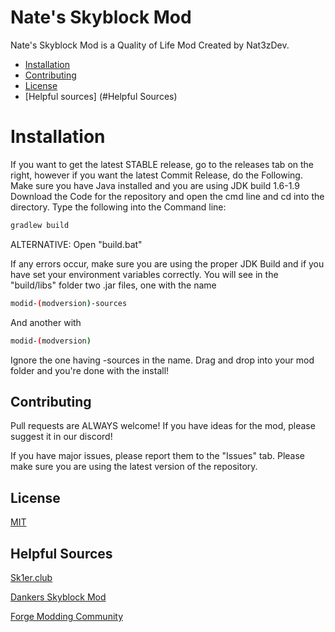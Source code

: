 # Nate's Skyblock Mod
Nate's Skyblock Mod is a Quality of Life Mod Created by Nat3zDev.

* [Installation](#Installation)
* [Contributing](#Contributing)
* [License](#license)
* [Helpful sources] (#Helpful Sources)
# Installation
If you want to get the latest STABLE release, go to the releases tab on the right, however if you want the latest Commit Release, do the Following.
Make sure you have Java installed and you are using JDK build 1.6-1.9
Download the Code for the repository and open the cmd line and cd into the directory.
Type the following into the Command line:
```bash
gradlew build
```
ALTERNATIVE: Open "build.bat"

If any errors occur, make sure you are using the proper JDK Build and if you have set your environment variables correctly.
You will see in the "build/libs" folder two .jar files, one with the name
```bash
modid-(modversion)-sources
```
And another with
```bash
modid-(modversion)
```
Ignore the one having -sources in the name.
Drag and drop into your mod folder and you're done with the install!

## Contributing
Pull requests are ALWAYS welcome! If you have ideas for the mod, please suggest it in our discord!

If you have major issues, please report them to the "Issues" tab.
Please make sure you are using the latest version of the repository.

## License
[MIT](https://choosealicense.com/licenses/mit/)

## Helpful Sources
[Sk1er.club](https://sk1er.club/discord)

[Dankers Skyblock Mod](https://discord.gg/mxA7sSX9q3)

[Forge Modding Community](https://discord.gg/UvedJ9m)
